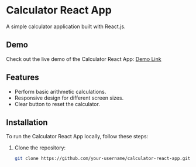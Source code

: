 # Calculator React App

A simple calculator application built with React.js.

## Demo

Check out the live demo of the Calculator React App: [Demo Link](https://lekheshwardas.github.io/calculator-react-app/)

## Features

- Perform basic arithmetic calculations.
- Responsive design for different screen sizes.
- Clear button to reset the calculator.

## Installation

To run the Calculator React App locally, follow these steps:

1. Clone the repository:

   ```bash
   git clone https://github.com/your-username/calculator-react-app.git
